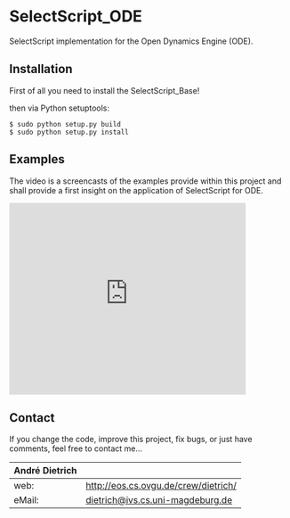 # SelectScript_ODE

SelectScript implementation for the Open Dynamics Engine (ODE).

## Installation

First of all you need to install the SelectScript_Base!

then via Python setuptools:
```
$ sudo python setup.py build
$ sudo python setup.py install
```

## Examples

The video is a screencasts of the examples provide within this project and shall
provide a first insight on the application of SelectScript for ODE.

<iframe width="425" height="344" frameborder="0"
  src="http://www.youtube.com/embed/F1XNch1JC9Y">
</iframe>

## Contact

If you change the code, improve this project, fix bugs, or just have comments,
feel free to contact me...

| André Dietrich |                                           |
| -------------- | ----------------------------------------- |
| web:           | http://eos.cs.ovgu.de/crew/dietrich/      |
| eMail:         | dietrich@ivs.cs.uni-magdeburg.de          |
